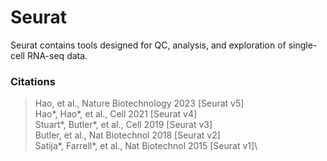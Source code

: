# Seurat
Seurat contains tools designed for QC, analysis, and exploration of single-cell RNA-seq data.

### Citations
> Hao, et al., Nature Biotechnology 2023 [Seurat v5]\
> Hao*, Hao*, et al., Cell 2021 [Seurat v4]\
> Stuart*, Butler*, et al., Cell 2019 [Seurat v3]\
> Butler, et al., Nat Biotechnol 2018 [Seurat v2]\
> Satija*, Farrell*, et al., Nat Biotechnol 2015 [Seurat v1]\
